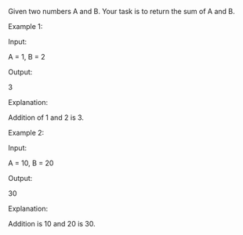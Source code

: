 Given two numbers A and B. Your task is to return the sum of A and B.

Example 1:

Input:

A = 1, B = 2

Output:

3

Explanation:

Addition of 1 and 2 is 3.
 

Example 2:

Input:

A = 10, B = 20

Output:

30

Explanation:

Addition is 10 and 20 is 30.
